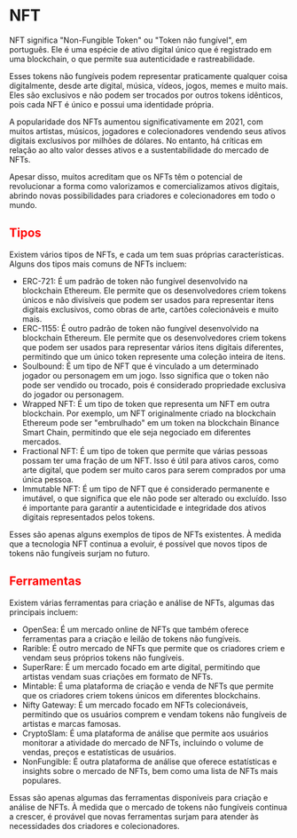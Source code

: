 # NFT

NFT significa "Non-Fungible Token" ou "Token não fungível", em português. Ele é uma espécie de ativo digital único que é registrado em uma blockchain, o que permite sua autenticidade e rastreabilidade.

Esses tokens não fungíveis podem representar praticamente qualquer coisa digitalmente, desde arte digital, música, vídeos, jogos, memes e muito mais. Eles são exclusivos e não podem ser trocados por outros tokens idênticos, pois cada NFT é único e possui uma identidade própria.

A popularidade dos NFTs aumentou significativamente em 2021, com muitos artistas, músicos, jogadores e colecionadores vendendo seus ativos digitais exclusivos por milhões de dólares. No entanto, há críticas em relação ao alto valor desses ativos e a sustentabilidade do mercado de NFTs.

Apesar disso, muitos acreditam que os NFTs têm o potencial de revolucionar a forma como valorizamos e comercializamos ativos digitais, abrindo novas possibilidades para criadores e colecionadores em todo o mundo.

## <span style="color:red">Tipos</span>

Existem vários tipos de NFTs, e cada um tem suas próprias características. Alguns dos tipos mais comuns de NFTs incluem:

- ERC-721: É um padrão de token não fungível desenvolvido na blockchain Ethereum. Ele permite que os desenvolvedores criem tokens únicos e não divisíveis que podem ser usados para representar itens digitais exclusivos, como obras de arte, cartões colecionáveis e muito mais.
- ERC-1155: É outro padrão de token não fungível desenvolvido na blockchain Ethereum. Ele permite que os desenvolvedores criem tokens que podem ser usados para representar vários itens digitais diferentes, permitindo que um único token represente uma coleção inteira de itens.
- Soulbound: É um tipo de NFT que é vinculado a um determinado jogador ou personagem em um jogo. Isso significa que o token não pode ser vendido ou trocado, pois é considerado propriedade exclusiva do jogador ou personagem.
- Wrapped NFT: É um tipo de token que representa um NFT em outra blockchain. Por exemplo, um NFT originalmente criado na blockchain Ethereum pode ser "embrulhado" em um token na blockchain Binance Smart Chain, permitindo que ele seja negociado em diferentes mercados.
- Fractional NFT: É um tipo de token que permite que várias pessoas possam ter uma fração de um NFT. Isso é útil para ativos caros, como arte digital, que podem ser muito caros para serem comprados por uma única pessoa.
- Immutable NFT: É um tipo de NFT que é considerado permanente e imutável, o que significa que ele não pode ser alterado ou excluído. Isso é importante para garantir a autenticidade e integridade dos ativos digitais representados pelos tokens.

Esses são apenas alguns exemplos de tipos de NFTs existentes. À medida que a tecnologia NFT continua a evoluir, é possível que novos tipos de tokens não fungíveis surjam no futuro.


## <span style="color:red">Ferramentas</span>

Existem várias ferramentas para criação e análise de NFTs, algumas das principais incluem:

- OpenSea: É um mercado online de NFTs que também oferece ferramentas para a criação e leilão de tokens não fungíveis.
- Rarible: É outro mercado de NFTs que permite que os criadores criem e vendam seus próprios tokens não fungíveis.
- SuperRare: É um mercado focado em arte digital, permitindo que artistas vendam suas criações em formato de NFTs.
- Mintable: É uma plataforma de criação e venda de NFTs que permite que os criadores criem tokens únicos em diferentes blockchains.
- Nifty Gateway: É um mercado focado em NFTs colecionáveis, permitindo que os usuários comprem e vendam tokens não fungíveis de artistas e marcas famosas.
- CryptoSlam: É uma plataforma de análise que permite aos usuários monitorar a atividade do mercado de NFTs, incluindo o volume de vendas, preços e estatísticas de usuários.
- NonFungible: É outra plataforma de análise que oferece estatísticas e insights sobre o mercado de NFTs, bem como uma lista de NFTs mais populares.

Essas são apenas algumas das ferramentas disponíveis para criação e análise de NFTs. À medida que o mercado de tokens não fungíveis continua a crescer, é provável que novas ferramentas surjam para atender às necessidades dos criadores e colecionadores.
